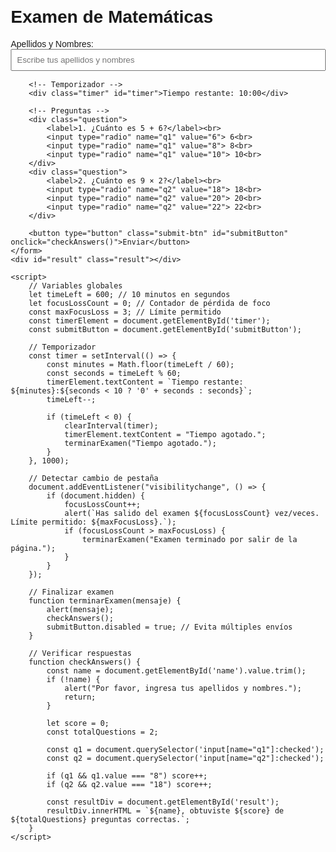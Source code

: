 <!DOCTYPE html>
<html lang="en">
<head>
    <meta charset="UTF-8">
    <meta name="viewport" content="width=device-width, initial-scale=1.0">
    <title>Examen de Matemáticas</title>
    <style>
        body {
            font-family: Arial, sans-serif;
            margin: 20px;
            padding: 10px;
        }
        .question, .user-info {
            margin-bottom: 15px;
        }
        .submit-btn {
            background-color: #4CAF50;
            color: white;
            border: none;
            padding: 10px 15px;
            cursor: pointer;
            font-size: 16px;
        }
        .submit-btn:hover {
            background-color: #45a049;
        }
        .result, .timer {
            margin-top: 20px;
            font-size: 18px;
        }
        .timer {
            font-weight: bold;
            color: red;
        }
    </style>
</head>
<body>
    <h1>Examen de Matemáticas</h1>
    <form id="examForm">
        <!-- Información del usuario -->
        <div class="user-info">
            <label for="name">Apellidos y Nombres:</label><br>
            <input type="text" id="name" name="name" placeholder="Escribe tus apellidos y nombres" required style="width: 100%; padding: 8px;">
        </div>

        <!-- Temporizador -->
        <div class="timer" id="timer">Tiempo restante: 10:00</div>

        <!-- Preguntas -->
        <div class="question">
            <label>1. ¿Cuánto es 5 + 6?</label><br>
            <input type="radio" name="q1" value="6"> 6<br>
            <input type="radio" name="q1" value="8"> 8<br>
            <input type="radio" name="q1" value="10"> 10<br>
        </div>
        <div class="question">
            <label>2. ¿Cuánto es 9 × 2?</label><br>
            <input type="radio" name="q2" value="18"> 18<br>
            <input type="radio" name="q2" value="20"> 20<br>
            <input type="radio" name="q2" value="22"> 22<br>
        </div>
        
        <button type="button" class="submit-btn" id="submitButton" onclick="checkAnswers()">Enviar</button>
    </form>
    <div id="result" class="result"></div>

    <script>
        // Variables globales
        let timeLeft = 600; // 10 minutos en segundos
        let focusLossCount = 0; // Contador de pérdida de foco
        const maxFocusLoss = 3; // Límite permitido
        const timerElement = document.getElementById('timer');
        const submitButton = document.getElementById('submitButton');

        // Temporizador
        const timer = setInterval(() => {
            const minutes = Math.floor(timeLeft / 60);
            const seconds = timeLeft % 60;
            timerElement.textContent = `Tiempo restante: ${minutes}:${seconds < 10 ? '0' + seconds : seconds}`;
            timeLeft--;

            if (timeLeft < 0) {
                clearInterval(timer);
                timerElement.textContent = "Tiempo agotado.";
                terminarExamen("Tiempo agotado.");
            }
        }, 1000);

        // Detectar cambio de pestaña
        document.addEventListener("visibilitychange", () => {
            if (document.hidden) {
                focusLossCount++;
                alert(`Has salido del examen ${focusLossCount} vez/veces. Límite permitido: ${maxFocusLoss}.`);
                if (focusLossCount > maxFocusLoss) {
                    terminarExamen("Examen terminado por salir de la página.");
                }
            }
        });

        // Finalizar examen
        function terminarExamen(mensaje) {
            alert(mensaje);
            checkAnswers();
            submitButton.disabled = true; // Evita múltiples envíos
        }

        // Verificar respuestas
        function checkAnswers() {
            const name = document.getElementById('name').value.trim();
            if (!name) {
                alert("Por favor, ingresa tus apellidos y nombres.");
                return;
            }

            let score = 0;
            const totalQuestions = 2;

            const q1 = document.querySelector('input[name="q1"]:checked');
            const q2 = document.querySelector('input[name="q2"]:checked');

            if (q1 && q1.value === "8") score++;
            if (q2 && q2.value === "18") score++;

            const resultDiv = document.getElementById('result');
            resultDiv.innerHTML = `${name}, obtuviste ${score} de ${totalQuestions} preguntas correctas.`;
        }
    </script>
</body>
</html>
